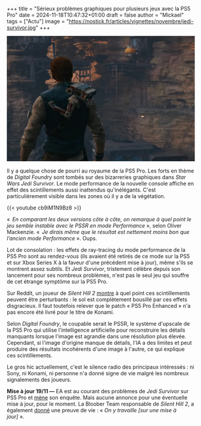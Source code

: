 +++
title = "Sérieux problèmes graphiques pour plusieurs jeux avec la PS5 Pro"
date = 2024-11-18T10:47:32+01:00
draft = false
author = "Mickael"
tags = ["Actu"]
image = "https://nostick.fr/articles/vignettes/novembre/jedi-survivor.jpg"
+++

![Star Wars Jedi Survivor](jedi-survivor.jpg "")

Il y a quelque chose de pourri au royaume de la PS5 Pro. Les forts en thème de *Digital Foundry* sont tombés sur des bizarreries graphiques dans *Star Wars Jedi Survivor*. Le mode performance de la nouvelle console affiche en effet des scintillements aussi inattendus qu'inélégants. C'est particulièrement visible dans les zones où il y a de la végétation.

{{< youtube cb9iM1N9Bz8 >}}

«  *En comparant les deux versions côte à côte, on remarque à quel point le jeu semble instable avec le PSSR en mode Performance* », selon Oliver Mackenzie. «  *Je dirais même que le résultat est nettement moins bon que l’ancien mode Performance* ». Oups. 

Lot de consolation : les effets de ray-tracing du mode performance de la PS5 Pro sont au rendez-vous (ils avaient été retirés de ce mode sur la PS5 et sur Xbox Series X à la faveur d'une précédent mise à jour), même s'ils se montrent assez subtils. Et *Jedi Survivor*, tristement célèbre depuis son lancement pour ses nombreux problèmes, n'est pas le seul jeu qui souffre de cet étrange symptôme sur la PS5 Pro. 

Sur Reddit, un joueur de *Silent Hill 2* [montre](https://www.reddit.com/r/silenthill/comments/1gn0flc/this_is_ps5_pro_enhanced_this_is_false/) à quel point ces scintillements peuvent être perturbants : le sol est complètement bousillé par ces effets disgracieux. Il faut toutefois relever que le patch « PS5 Pro Enhanced » n'a pas encore été livré pour le titre de Konami.

Selon *Digital Foundry*, le coupable serait le PSSR, le système d'upscale de la PS5 Pro qui utilise l'intelligence artificielle pour reconstruire les détails manquants lorsque l'image est agrandie dans une résolution plus élevée. Cependant, si l'image d'origine manque de détails, l'IA a des limites et peut produire des résultats incohérents d'une image à l'autre, ce qui explique ces scintillements.

Le gros hic actuellement, c'est le silence radio des principaux intéressés : ni Sony, ni Konami, ni personne n'a donné signe de vie malgré les nombreux signalements des joueurs.

**Mise à jour 19/11 —** EA est au courant des problèmes de *Jedi Survivor* sur PS5 Pro et [mène](https://x.com/EAStarWars/status/1858635462577172846) son enquête. Mais aucune annonce pour une éventuelle mise à jour, pour le moment. La Bloober Team responsable de *Silent Hill 2*, a également [donné](https://x.com/BlooberTeam/status/1858610797871513693) une preuve de vie : « *On y travaille [sur une mise à jour]* ».